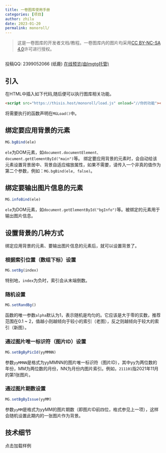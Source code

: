 ```yaml
---
title: 一卷图库使用手册
categories: [项目]
author: zhilu
date: 2023-01-20
permalink: monoroll/
---
```


> 这是一卷图库的开发者文档/教程。一卷图库内的图片均采用[CC BY-NC-SA 4.0](https://creativecommons.org/licenses/by-nc-sa/4.0/deed.zh)</a>许可进行授权。

<script src="./load.js" onload="console.log(MG)"></script>

<pre id="MGInfo"></pre>
<script>document.getElementById("MGInfo").textContent = `name: ${MG.name}\ndescription: ${MG.description}\nlicense: ${MG.license}`</script>

投稿QQ: 2399052066 (纸鹿)
[在线预览(由Imgtg托管)](https://img.tg/album/54wL)

## 引入

在HTML中插入如下代码,随后便可以执行图库相关功能。
```html
<script src="https://thisis.host/monoroll/load.js" onload="//你的功能"></script>
```
将需要执行的函数声明在`MGLoad()`中。

## 绑定要应用背景的元素
```js
MG.bgBind(ele)
```
`ele`为DOM元素，如`document.documentElement、document.getElementById("main")`等。
绑定要应用背景的元素时，会自动给该元素设置背景居中、背景自适应缩放属性，如果不需要，请传入一个非真的值作为第二个参数，例如：`MG.bgBind(ele, false)`。

## 绑定要输出图片信息的元素
```js
MG.infoBind(ele)
```
`ele`为DOM元素，如`document.getElementById("bgInfo")`等。被绑定的元素用于输出图片信息。

## 设置背景的几种方式
绑定应用背景的元素、要输出图片信息的元素后，就可以设置背景了。

### 根据索引位置（数组下标）设置
```js
MG.setBg(index)
```
特别地，`index`为负时，索引会从末端倒数。

### 随机设置
```js
MG.setRandBg()
```
函数的唯一参数`alpha`默认为1，表示随机是均匀的。它应该是大于零的实数，推荐范围在0.1 ~ 2，值越小则越倾向于较小的索引（老图），反之则越倾向于较大的索引（新图）。

### 通过图片唯一标识符（图片ID）设置
```js
MG.setBgByPicId(yyMMNN)
```
参数`yyMMNN`是格式为yyMMNN的图片唯一标识符（图片ID），其中yy为两位数的年份，MM为两位数的月份，NN为月份内图片索引。例如，`211101`指2021年11月的第1张图片。

### 通过图片期数设置
```js
MG.setBgByIssue(yyMM)
```
参数`yyMM`是格式为yyMM的图片期数（即图片ID前四位，格式参见上一项），这样会随机设置此期内的一张图片作为背景。

## 技术细节

<pre id="MGTechDetails"><a onclick="this.parentElement.textContent=`\/\/ 压缩的gallery.json源文件索引0样例\n${JSON.stringify(Object.values(MG.pic[0]))}\n\/\/ load.js引入后MG.pic[0]样例\n${JSON.stringify(MG.pic[0])}`">点击加载样例</a></pre>

